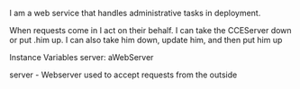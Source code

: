 I am a web service that handles administrative tasks in deployment.

When requests come in I act on their behalf.
I can take the CCEServer down or put .him up.
I can also take him down, update him, and then put him up

Instance Variables
	server:		aWebServer

server
	- Webserver used to accept requests from the outside
